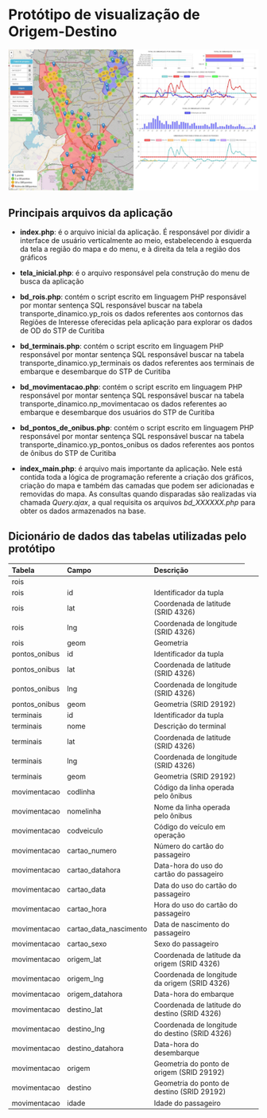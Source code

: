 # Protótipo de visualização de Origem-Destino
<img src="https://raw.githubusercontent.com/yussefparcianello/OrigemDestinoStpCuritiba/master/images/fig02.jpg">


## Principais arquivos da aplicação
+ **index.php**: é o arquivo inicial da aplicação. É responsável por dividir a interface de usuário verticalmente ao meio, estabelecendo à esquerda da tela a região do mapa e do menu, e à direita da tela a região dos gráficos

+ **tela_inicial.php**: é o arquivo responsável pela construção do menu de busca da aplicação

+ **bd_rois.php**: contém o script escrito em linguagem PHP responsável por montar sentença SQL responsável buscar na tabela transporte_dinamico.yp_rois os dados referentes aos contornos das Regiões de Interesse oferecidas pela aplicação para explorar os dados de OD do STP de Curitiba

+ **bd_terminais.php**: contém o script escrito em linguagem PHP responsável por montar sentença SQL responsável buscar na tabela transporte_dinamico.yp_terminais os dados referentes aos terminais de embarque e desembarque do STP de Curitiba

+ **bd_movimentacao.php**: contém o script escrito em linguagem PHP responsável por montar sentença SQL responsável buscar na tabela transporte_dinamico.np_movimentacao os dados referentes ao embarque e desembarque dos usuários do STP de Curitiba

+ **bd_pontos_de_onibus.php**: contém o script escrito em linguagem PHP responsável por montar sentença SQL responsável buscar na tabela transporte_dinamico.yp_pontos_onibus os dados referentes aos pontos de ônibus do STP de Curitiba

+ **index_main.php**: é arquivo mais importante da aplicação. Nele está contida toda a lógica de programação referente a criação dos gráficos, criação do mapa e também das camadas que podem ser adicionadas e removidas do mapa. As consultas quando disparadas são realizadas via chamada _Query.ajax_, a qual requisita os arquivos _bd_XXXXXX.php_ para obter os dados armazenados na base.


## Dicionário de dados das tabelas utilizadas pelo protótipo
| Tabela | Campo | Descrição |
| :--- | :--- | :--- |
| rois <td colspan="3"> |
| rois | id | Identificador da tupla |
| rois | lat | Coordenada de latitude (SRID 4326) |
| rois | lng | Coordenada de longitude (SRID 4326) |
| rois | geom | Geometria
| pontos_onibus | id | Identificador da tupla
| pontos_onibus | lat | Coordenada de latitude (SRID 4326) |
| pontos_onibus | lng | Coordenada de longitude (SRID 4326) |
| pontos_onibus | geom | Geometria (SRID 29192)|
| terminais | id | Identificador da tupla |
| terminais | nome | Descrição do terminal |
| terminais | lat | Coordenada de latitude (SRID 4326) |
| terminais | lng | Coordenada de longitude (SRID 4326) |
| terminais | geom | Geometria (SRID 29192) |
| movimentacao | codlinha | Código da linha operada pelo ônibus |
| movimentacao | nomelinha | Nome da linha operada pelo ônibus |
| movimentacao | codveiculo | Código do veículo em operação |
| movimentacao | cartao_numero | Número do cartão do passageiro |
| movimentacao | cartao_datahora | Data-hora do uso do cartão do passageiro |
| movimentacao | cartao_data | Data do uso do cartão do passageiro |
| movimentacao | cartao_hora | Hora do uso do cartão do passageiro | 
| movimentacao | cartao_data_nascimento | Data de nascimento do passageiro | 
| movimentacao | cartao_sexo | Sexo do passageiro | 
| movimentacao | origem_lat | Coordenada de latitude da origem (SRID 4326) | 
| movimentacao | origem_lng | Coordenada de longitude da origem (SRID 4326) | 
| movimentacao | origem_datahora | Data-hora do embarque |
| movimentacao | destino_lat | Coordenada de latitude do destino (SRID 4326) | 
| movimentacao | destino_lng | Coordenada de longitude do destino (SRID 4326) |
| movimentacao | destino_datahora | Data-hora do desembarque |
| movimentacao | origem | Geometria do ponto de origem (SRID 29192) |
| movimentacao | destino | Geometria do ponto de destino (SRID 29192) |
| movimentacao | idade | Idade do passageiro | 
